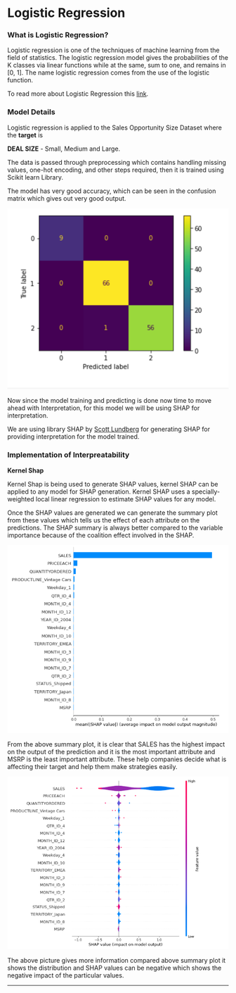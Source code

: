 # Logistic Regression

### What is Logistic Regression?

Logistic regression is one of the techniques of machine learning from the field of statistics. The logistic regression model gives the probabilities of the K classes via linear functions while at the same, sum to one, and remains in \[0, 1\]. The name logistic regression comes from the use of the logistic function.

To read more about Logistic Regression this [link](https://web.stanford.edu/~hastie/ElemStatLearn/).

### **Model Details**

Logistic regression is applied to the Sales Opportunity Size Dataset where the **target** is 

**DEAL SIZE** - Small, Medium and Large.

The data is passed through preprocessing which contains handling missing values, one-hot encoding, and other steps required, then it is trained using Scikit learn Library.

The model has very good accuracy, which can be seen in the confusion matrix which gives out very good output.

![ confusion matrix](../.gitbook/assets/image%20%2859%29.png)



Now since the model training and predicting is done now time to move ahead with Interpretation, for this model we will be using SHAP for interpretation.

We are using library SHAP by [Scott Lundberg](https://scottlundberg.com/) for generating SHAP for providing interpretation for the model trained.

### **Implementation of Interpreatability**

**Kernel Shap**

Kernel Shap is being used to generate SHAP values, kernel SHAP can be applied to any model for SHAP generation. Kernel SHAP uses a specially-weighted local linear regression to estimate SHAP values for any model.

Once the SHAP values are generated we can generate the summary plot from these values which tells us the effect of each attribute on the predictions. The SHAP summary is always better compared to the variable importance because of the coalition effect involved in the SHAP.

![Summary Plot](../.gitbook/assets/image%20%2860%29.png)

From the above summary plot, it is clear that SALES has the highest impact on the output of the prediction and it is the most important attribute and MSRP is the least important attribute. These help companies decide what is affecting their target and help them make strategies easily.

![plot](../.gitbook/assets/image%20%2862%29.png)

The above picture gives more information compared above summary plot it shows the distribution and SHAP values can be negative which shows the negative impact of the particular values.  
****

